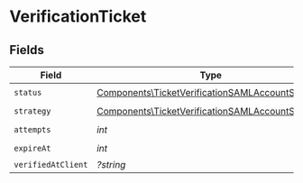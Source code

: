 # VerificationTicket


## Fields

| Field                                                                                                                | Type                                                                                                                 | Required                                                                                                             | Description                                                                                                          |
| -------------------------------------------------------------------------------------------------------------------- | -------------------------------------------------------------------------------------------------------------------- | -------------------------------------------------------------------------------------------------------------------- | -------------------------------------------------------------------------------------------------------------------- |
| `status`                                                                                                             | [Components\TicketVerificationSAMLAccountStatus](../../Models/Components/TicketVerificationSAMLAccountStatus.md)     | :heavy_check_mark:                                                                                                   | N/A                                                                                                                  |
| `strategy`                                                                                                           | [Components\TicketVerificationSAMLAccountStrategy](../../Models/Components/TicketVerificationSAMLAccountStrategy.md) | :heavy_check_mark:                                                                                                   | N/A                                                                                                                  |
| `attempts`                                                                                                           | *int*                                                                                                                | :heavy_check_mark:                                                                                                   | N/A                                                                                                                  |
| `expireAt`                                                                                                           | *int*                                                                                                                | :heavy_check_mark:                                                                                                   | N/A                                                                                                                  |
| `verifiedAtClient`                                                                                                   | *?string*                                                                                                            | :heavy_minus_sign:                                                                                                   | N/A                                                                                                                  |